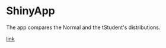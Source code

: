 # ShinyApp

The app compares the Normal and the tStudent's distributions.

[link](https://fran336.shinyapps.io/94_shinyApp/)
